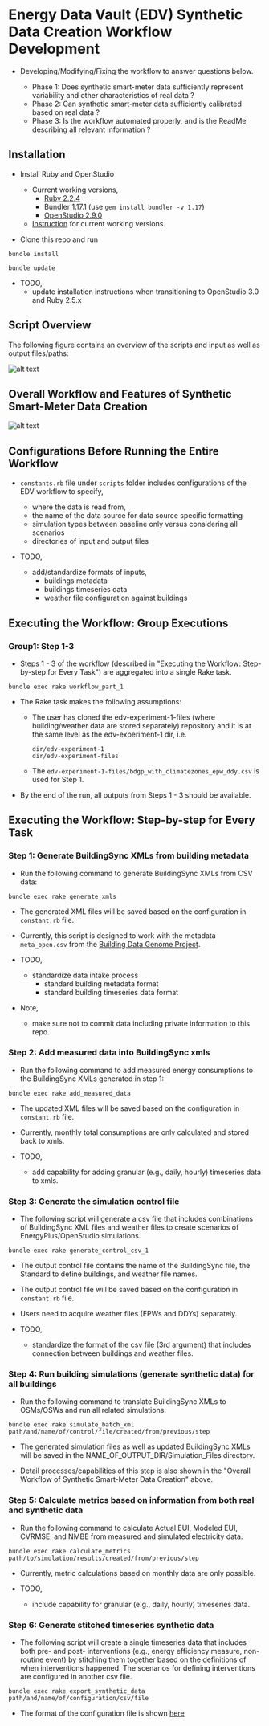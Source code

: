 # Energy Data Vault (EDV) Synthetic Data Creation Workflow Development

- Developing/Modifying/Fixing the workflow to answer questions below.

  - Phase 1: Does synthetic smart-meter data sufficiently represent variability and other characteristics of real data ?
  - Phase 2: Can synthetic smart-meter data sufficiently calibrated based on real data ?
  - Phase 3: Is the workflow automated properly, and is the ReadMe describing all relevant information ? 


## Installation

- Install Ruby and OpenStudio

  - Current working versions,
    - [Ruby 2.2.4](https://rubyinstaller.org/downloads/archives/)
    - Bundler 1.17.1 (use ```gem install bundler -v 1.17```)
    - [OpenStudio 2.9.0](https://github.com/NREL/OpenStudio/releases/tag/v2.9.0) 
  - [Instruction](https://github.com/NREL/openstudio-extension-gem/blob/0.1.X-LTS/README.md) for current working versions.

- Clone this repo and run
```
bundle install
```
```
bundle update
``` 

- TODO,
  - update installation instructions when transitioning to OpenStudio 3.0 and Ruby 2.5.x

## Script Overview

The following figure contains an overview of the scripts and input as well as output files/paths:


![alt text](ScriptOverview.PNG)


## Overall Workflow and Features of Synthetic Smart-Meter Data Creation

![alt text](overallworkflow.PNG)


## Configurations Before Running the Entire Workflow

- ```constants.rb``` file under ```scripts``` folder includes configurations of the EDV workflow to specify, 
  - where the data is read from,
  - the name of the data source for data source specific formatting
  - simulation types between baseline only versus considering all scenarios
  - directories of input and output files 

- TODO,
  - add/standardize formats of inputs,
    - buildings metadata
    - buildings timeseries data
    - weather file configuration against buildings


## Executing the Workflow: Group Executions

### Group1: Step 1-3

- Steps 1 - 3 of the workflow (described in "Executing the Workflow: Step-by-step for Every Task") are aggregated into a single Rake task.
```
bundle exec rake workflow_part_1
```
- The Rake task makes the following assumptions:
  - The user has cloned the edv-experiment-1-files (where building/weather data are stored separately) repository and it is at the same level as the edv-experiment-1 dir, i.e.
    ```
    dir/edv-experiment-1
    dir/edv-experiment-files
    ```
  - The ```edv-experiment-1-files/bdgp_with_climatezones_epw_ddy.csv``` is used for Step 1.

- By the end of the run, all outputs from Steps 1 - 3 should be available.


## Executing the Workflow: Step-by-step for Every Task

### Step 1: Generate BuildingSync XMLs from building metadata

- Run the following command to generate BuildingSync XMLs from CSV data:
```
bundle exec rake generate_xmls
```

- The generated XML files will be saved based on the configuration in ```constant.rb``` file.

- Currently, this script is designed to work with the metadata `meta_open.csv` from the [Building Data Genome Project](https://github.com/buds-lab/the-building-data-genome-project/tree/master/data/raw). 

- TODO,
  - standardize data intake process
    - standard building metadata format
    - standard building timeseries data format

- Note,
  - make sure not to commit data including private information to this repo.

### Step 2: Add measured data into BuildingSync xmls 

- Run the following command to add measured energy consumptions to the BuildingSync XMLs generated in step 1:
```
bundle exec rake add_measured_data
```

- The updated XML files will be saved based on the configuration in ```constant.rb``` file.

- Currently, monthly total consumptions are only calculated and stored back to xmls.

- TODO,
  - add capability for adding granular (e.g., daily, hourly) timeseries data to xmls. 

### Step 3: Generate the simulation control file

- The following script will generate a csv file that includes combinations of BuildingSync XML files and weather files to create scenarios of EnergyPlus/OpenStudio simulations. 
```
bundle exec rake generate_control_csv_1
```

- The output control file contains the name of the BuildingSync file, the Standard to define buildings, and weather file names.

- The output control file will be saved based on the configuration in ```constant.rb``` file.

- Users need to acquire weather files (EPWs and DDYs) separately.

- TODO,
  - standardize the format of the csv file (3rd argument) that includes connection between buildings and weather files.

### Step 4: Run building simulations (generate synthetic data) for all buildings

- Run the following command to translate BuildingSync XMLs to OSMs/OSWs and run all related simulations:
```
bundle exec rake simulate_batch_xml path/and/name/of/control/file/created/from/previous/step
```

- The generated simulation files as well as updated BuildingSync XMLs will be saved in the NAME_OF_OUTPUT_DIR/Simulation_Files directory.

- Detail processes/capabilities of this step is also shown in the "Overall Workflow of Synthetic Smart-Meter Data Creation" above.

### Step 5: Calculate metrics based on information from both real and synthetic data

- Run the following command to calculate Actual EUI, Modeled EUI, CVRMSE, and NMBE from measured and simulated electricity data.
```
bundle exec rake calculate_metrics path/to/simulation/results/created/from/previous/step
```

- Currently, metric calculations based on monthly data are only possible.

- TODO,
  - include capability for granular (e.g., daily, hourly) timeseries data.

### Step 6: Generate stitched timeseries synthetic data

- The following script will create a single timeseries data that includes both pre- and post- interventions (e.g., energy efficiency measure, non-routine event) by stitching them together based on the definitions of when interventions happened. The scenarios for defining interventions are configured in another csv file. 
```
bundle exec rake export_synthetic_data path/and/name/of/configuration/csv/file
```

- The format of the configuration file is shown [here](https://github.com/NREL/edv-experiment-1/blob/develop/spec/files/generation_script.csv)





